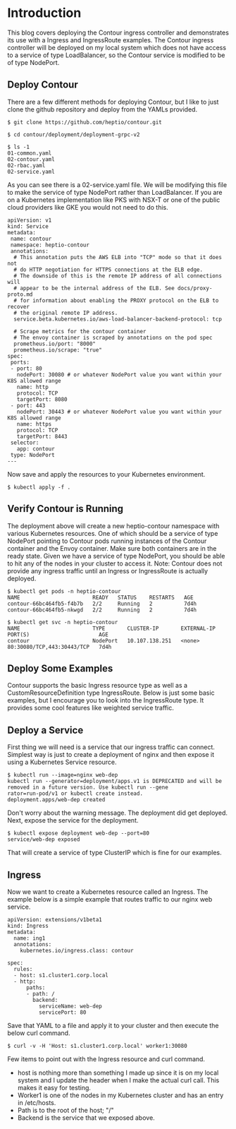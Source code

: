 # Introduction
This blog covers deploying the Contour ingress controller and demonstrates its use with a Ingress and IngressRoute examples.  The Contour ingress controller will be deployed on my local system which does not have access to a service of type LoadBalancer, so the Contour service is modified to be of type NodePort.

## Deploy Contour
There are a few different methods for deploying Contour, but I like to just clone the github repository and deploy from the YAMLs provided.
```console
$ git clone https://github.com/heptio/contour.git
```
```console
$ cd contour/deployment/deployment-grpc-v2
```
```console
$ ls -1
01-common.yaml
02-contour.yaml
02-rbac.yaml
02-service.yaml
```
As you can see there is a 02-service.yaml file.  We will be modifying this file to make the service of type NodePort rather than LoadBalancer.  If you are on a Kubernetes implementation like PKS with NSX-T or one of the public cloud providers like GKE you would not need to do this.
```console
apiVersion: v1
kind: Service
metadata:
 name: contour
 namespace: heptio-contour
 annotations:
  # This annotation puts the AWS ELB into "TCP" mode so that it does not
  # do HTTP negotiation for HTTPS connections at the ELB edge.
  # The downside of this is the remote IP address of all connections will
  # appear to be the internal address of the ELB. See docs/proxy-proto.md
  # for information about enabling the PROXY protocol on the ELB to recover
  # the original remote IP address.
  service.beta.kubernetes.io/aws-load-balancer-backend-protocol: tcp

  # Scrape metrics for the contour container
  # The envoy container is scraped by annotations on the pod spec
  prometheus.io/port: "8000"
  prometheus.io/scrape: "true"
spec:
 ports:
 - port: 80
   nodePort: 30080 # or whatever NodePort value you want within your K8S allowed range
   name: http
   protocol: TCP
   targetPort: 8080
 - port: 443
   nodePort: 30443 # or whatever NodePort value you want within your K8S allowed range
   name: https
   protocol: TCP
   targetPort: 8443
 selector:
   app: contour
 type: NodePort
---
```
Now save and apply the resources to your Kubernetes environment.
```console
$ kubectl apply -f .
```

## Verify Contour is Running
The deployment above will create a new heptio-contour namespace with various Kubernetes resources.  One of which should be a service of type NodePort pointing to Contour pods running instances of the Contour container and the Envoy container.  Make sure both containers are in the ready state.  Given we have a service of type NodePort, you should be able to hit any of the nodes in your cluster to access it.  Note: Contour does not provide any ingress traffic until an Ingress or IngressRoute is actually deployed.
```console
$ kubectl get pods -n heptio-contour
NAME                       READY   STATUS    RESTARTS   AGE
contour-66bc464fb5-f4b7b   2/2     Running   2          7d4h
contour-66bc464fb5-nkwgd   2/2     Running   2          7d4h
```

```console
$ kubectl get svc -n heptio-contour
NAME                       TYPE       CLUSTER-IP       EXTERNAL-IP   PORT(S)                      AGE
contour                    NodePort   10.107.138.251   <none>        80:30080/TCP,443:30443/TCP   7d4h
```

## Deploy Some Examples
Contour supports the basic Ingress resource type as well as a CustomResourceDefinition type IngressRoute.  Below is just some basic examples, but I encourage you to look into the IngressRoute type.  It provides some cool features like weighted service traffic.

## Deploy a Service
First thing we will need is a service that our ingress traffic can connect.  Simplest way is just to create a deployment of nginx and then expose it using a Kubernetes Service resource.
```console
$ kubectl run --image=nginx web-dep
kubectl run --generator=deployment/apps.v1 is DEPRECATED and will be removed in a future version. Use kubectl run --gene
rator=run-pod/v1 or kubectl create instead.
deployment.apps/web-dep created
```
Don't worry about the warning message.  The deployment did get deployed.  
Next, expose the service for the deployment.
```console
$ kubectl expose deployment web-dep --port=80
service/web-dep exposed
```
That will create a service of type ClusterIP which is fine for our examples.  

## Ingress
Now we want to create a Kubernetes resource called an Ingress.  The example below is a simple example that routes traffic to our nginx web service.  
```console
apiVersion: extensions/v1beta1
kind: Ingress
metadata:
  name: ing1
  annotations:
    kubernetes.io/ingress.class: contour

spec:
  rules:
  - host: s1.cluster1.corp.local
  - http:
      paths:
      - path: /
        backend:
          serviceName: web-dep
          servicePort: 80
```
Save that YAML to a file and apply it to your cluster and then execute the below curl command.
```console
$ curl -v -H 'Host: s1.cluster1.corp.local' worker1:30080
```
Few items to point out with the Ingress resource and curl command.
* host is nothing more than something I made up since it is on my local system and I update the header when I make the actual curl call.  This makes it easy for testing.
* Worker1 is one of the nodes in my Kubernetes cluster and has an entry in /etc/hosts.
* Path is to the root of the host; "/"
* Backend is the service that we exposed above.

